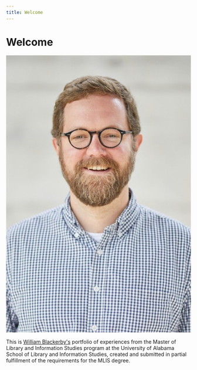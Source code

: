 ```yaml
---
title: Welcome
---
```


# Welcome

![Headshot](/static/img/headshot.jpg)

This is [William Blackerby's](https://blackerby.github.io/about/) portfolio of experiences from the Master of Library and Information Studies program at the University of Alabama School of Library and Information Studies, created and submitted in partial fulfillment of the requirements for the MLIS degree.
